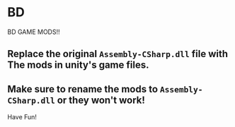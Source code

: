 # BD
BD GAME MODS!!

## Replace the original `Assembly-CSharp.dll` file with The mods in unity's game files.
## **Make sure to rename the mods to `Assembly-CSharp.dll` or they won't work!**

Have Fun!

